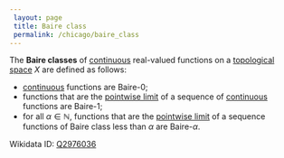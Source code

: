 ```yaml
---
 layout: page
 title: Baire class
 permalink: /chicago/baire_class
---
```

The **Baire classes** of [continuous](https://mathgloss.github.io/MathGloss/continuous) real-valued functions on a [topological space](https://mathgloss.github.io/MathGloss/topological_space) $X$ are defined as follows:
- [continuous](https://mathgloss.github.io/MathGloss/continuous) functions are Baire-0;
- functions that are the [pointwise limit](https://mathgloss.github.io/MathGloss/pointwise_convergence) of a sequence of [continuous](https://mathgloss.github.io/MathGloss/continuous) functions are Baire-1;
- for all $\alpha \in \mathbb N$, functions that are the [pointwise limit](https://mathgloss.github.io/MathGloss/######################pointwise_limit) of a sequence functions of Baire class less than $\alpha$ are Baire-$\alpha$.


Wikidata ID: [Q2976036](https://www.wikidata.org/wiki/Q2976036)